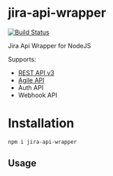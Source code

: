 # jira-api-wrapper

[![Build Status](https://travis-ci.com/MrRefactoring/jira-api-wrapper.svg?branch=master)](https://travis-ci.com/MrRefactoring/jira-api-wrapper)

Jira Api Wrapper for NodeJS

Supports:
* [REST API v3](https://developer.atlassian.com/cloud/jira/platform/rest/v3/)
* [Agile API](https://developer.atlassian.com/cloud/jira/software/rest/)
* Auth API
* Webhook API

# Installation

`npm i jira-api-wrapper`

## Usage